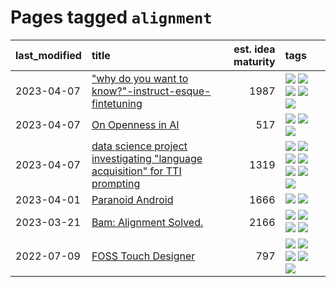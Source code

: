 # Pages tagged `alignment`

|last_modified|title|est. idea maturity|tags
|:---|:---|---:|:---|
|2023-04-07|["why do you want to know?"-instruct-esque-fintetuning](../whydoyouwantoknow.md)|1987|[![](https://img.shields.io/badge/tag-aiethics-936135)](../tags/aiethics.md) [![](https://img.shields.io/badge/tag-alignment-dad82b)](../tags/alignment.md) [![](https://img.shields.io/badge/tag-dialogue-deeba9)](../tags/dialogue.md) [![](https://img.shields.io/badge/tag-models-1614f8)](../tags/models.md) [![](https://img.shields.io/badge/tag-wip-92ab1c)](../tags/wip.md)|
|2023-04-07|[On Openness in AI](../on_openness_in_ai.md)|517|[![](https://img.shields.io/badge/tag-alignment-dad82b)](../tags/alignment.md) [![](https://img.shields.io/badge/tag-publication-ea1833)](../tags/publication.md) [![](https://img.shields.io/badge/tag-publicgood-f14da)](../tags/publicgood.md)|
|2023-04-07|[data science project investigating "language acquisition" for TTI prompting](../tti_language_aqcuisition.md)|1319|[![](https://img.shields.io/badge/tag-alignment-dad82b)](../tags/alignment.md) [![](https://img.shields.io/badge/tag-dataset-12eec5)](../tags/dataset.md) [![](https://img.shields.io/badge/tag-experimental-c4c41f)](../tags/experimental.md) [![](https://img.shields.io/badge/tag-prompting-c4fb38)](../tags/prompting.md) [![](https://img.shields.io/badge/tag-publication-ea1833)](../tags/publication.md) [![](https://img.shields.io/badge/tag-publicgood-f14da)](../tags/publicgood.md) [![](https://img.shields.io/badge/tag-stability-9c3a4a)](../tags/stability.md)|
|2023-04-01|[Paranoid Android](../paranoid-android.md)|1666|[![](https://img.shields.io/badge/tag-alignment-dad82b)](../tags/alignment.md) [![](https://img.shields.io/badge/tag-experimental-c4c41f)](../tags/experimental.md)|
|2023-03-21|[Bam: Alignment Solved.](../ezmode_alignment.md)|2166|[![](https://img.shields.io/badge/tag-alignment-dad82b)](../tags/alignment.md) [![](https://img.shields.io/badge/tag-dataset-12eec5)](../tags/dataset.md) [![](https://img.shields.io/badge/tag-experimental-c4c41f)](../tags/experimental.md) [![](https://img.shields.io/badge/tag-meta-752fd7)](../tags/meta.md)|
|2022-07-09|[FOSS Touch Designer](../FOSS_touch_designer.md)|797|[![](https://img.shields.io/badge/tag-alignment-dad82b)](../tags/alignment.md) [![](https://img.shields.io/badge/tag-animation-35d420)](../tags/animation.md) [![](https://img.shields.io/badge/tag-publicgood-f14da)](../tags/publicgood.md) [![](https://img.shields.io/badge/tag-tooling-1eefac)](../tags/tooling.md) [![](https://img.shields.io/badge/tag-wip-92ab1c)](../tags/wip.md)|